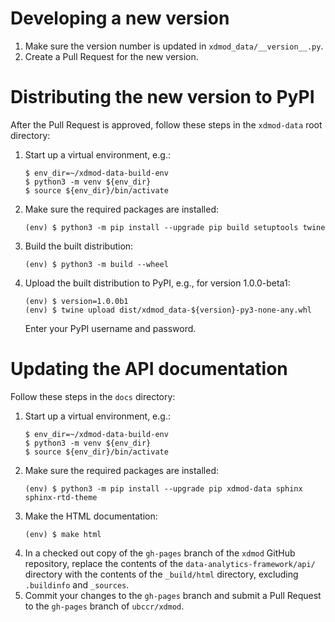 # Developing a new version
1. Make sure the version number is updated in `xdmod_data/__version__.py`.
1. Create a Pull Request for the new version.

# Distributing the new version to PyPI
After the Pull Request is approved, follow these steps in the `xdmod-data` root directory:
1. Start up a virtual environment, e.g.:
    ```
    $ env_dir=~/xdmod-data-build-env
    $ python3 -m venv ${env_dir}
    $ source ${env_dir}/bin/activate
    ```
1. Make sure the required packages are installed:
    ```
    (env) $ python3 -m pip install --upgrade pip build setuptools twine
    ```
1. Build the built distribution:
    ```
    (env) $ python3 -m build --wheel
    ```
1. Upload the built distribution to PyPI, e.g., for version 1.0.0-beta1:
    ```
    (env) $ version=1.0.0b1
    (env) $ twine upload dist/xdmod_data-${version}-py3-none-any.whl
    ```
    Enter your PyPI username and password.

# Updating the API documentation
Follow these steps in the `docs` directory:
1. Start up a virtual environment, e.g.:
    ```
    $ env_dir=~/xdmod-data-build-env
    $ python3 -m venv ${env_dir}
    $ source ${env_dir}/bin/activate
    ```
1. Make sure the required packages are installed:
    ```
    (env) $ python3 -m pip install --upgrade pip xdmod-data sphinx sphinx-rtd-theme
    ```
1. Make the HTML documentation:
    ```
    (env) $ make html
    ```
1. In a checked out copy of the `gh-pages` branch of the `xdmod` GitHub repository, replace the contents of the `data-analytics-framework/api/` directory with the contents of the `_build/html` directory, excluding `.buildinfo` and `_sources`.
1. Commit your changes to the `gh-pages` branch and submit a Pull Request to the `gh-pages` branch of `ubccr/xdmod`.
